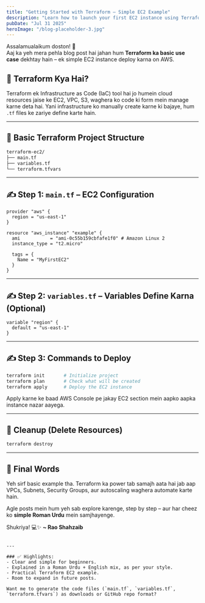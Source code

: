 ```yaml
---
title: "Getting Started with Terraform – Simple EC2 Example"
description: "Learn how to launch your first EC2 instance using Terraform – step by step in Roman Urdu style."
pubDate: "Jul 31 2025"
heroImage: "/blog-placeholder-3.jpg"
---
```


Assalamualaikum doston! 👋  
Aaj ka yeh mera pehla blog post hai jahan hum **Terraform ka basic use case** dekhtay hain – ek simple EC2 instance deploy karna on AWS.

## 🔧 Terraform Kya Hai?

Terraform ek Infrastructure as Code (IaC) tool hai jo humein cloud resources jaise ke EC2, VPC, S3, waghera ko code ki form mein manage karne deta hai. Yani infrastructure ko manually create karne ki bajaye, hum `.tf` files ke zariye define karte hain.

---

## 📁 Basic Terraform Project Structure

```bash
terraform-ec2/
├── main.tf
├── variables.tf
└── terraform.tfvars
````

---

## ✍️ Step 1: `main.tf` – EC2 Configuration

```hcl
provider "aws" {
  region = "us-east-1"
}

resource "aws_instance" "example" {
  ami           = "ami-0c55b159cbfafe1f0" # Amazon Linux 2
  instance_type = "t2.micro"

  tags = {
    Name = "MyFirstEC2"
  }
}
```

---

## ✍️ Step 2: `variables.tf` – Variables Define Karna (Optional)

```hcl
variable "region" {
  default = "us-east-1"
}
```

---

## ✍️ Step 3: Commands to Deploy

```bash
terraform init       # Initialize project
terraform plan       # Check what will be created
terraform apply      # Deploy the EC2 instance
```

Apply karne ke baad AWS Console pe jakay EC2 section mein aapko aapka instance nazar aayega.

---

## 🧹 Cleanup (Delete Resources)

```bash
terraform destroy
```

---

## 🧠 Final Words

Yeh sirf basic example tha. Terraform ka power tab samajh aata hai jab aap VPCs, Subnets, Security Groups, aur autoscaling waghera automate karte hain.

Agle posts mein hum yeh sab explore karenge, step by step – aur har cheez ko **simple Roman Urdu** mein samjhayenge.

Shukriya! 💻✨
**\~ Rao Shahzaib**

```

---

### ✅ Highlights:
- Clear and simple for beginners.
- Explained in a Roman Urdu + English mix, as per your style.
- Practical Terraform EC2 example.
- Room to expand in future posts.

Want me to generate the code files (`main.tf`, `variables.tf`, `terraform.tfvars`) as downloads or GitHub repo format?
```
